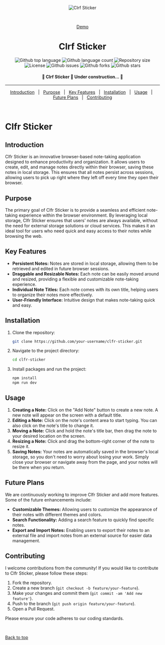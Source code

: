 <div align="center" id="top"> 
  <img src="./.github/app.gif" alt="Clrf Sticker" />

  &#xa0;

  <a href="https://maliksenpai.github.io/clfr-sticker/">Demo</a> 
</div>

<h1 align="center">Clrf Sticker</h1>

<p align="center">
  <img alt="Github top language" src="https://img.shields.io/github/languages/top/maliksenpai/clrf-sticker?color=56BEB8">

  <img alt="Github language count" src="https://img.shields.io/github/languages/count/maliksenpai/clrf-sticker?color=56BEB8">
  
  <img alt="Repository size" src="https://img.shields.io/github/repo-size/maliksenpai/clrf-sticker?color=56BEB8">

  <img alt="License" src="https://img.shields.io/github/license/maliksenpai/clrf-sticker?color=56BEB8">

  <img alt="Github issues" src="https://img.shields.io/github/issues/maliksenpai/clrf-sticker?color=56BEB8" />

  <img alt="Github forks" src="https://img.shields.io/github/forks/maliksenpai/clrf-sticker?color=56BEB8" />

  <img alt="Github stars" src="https://img.shields.io/github/stars/maliksenpai/clrf-sticker?color=56BEB8" /> 
</p>

<!-- Status -->

<h4 align="center"> 
	🚧  Clrf Sticker 🚀 Under construction...  🚧
</h4> 

<hr>

<p align="center">
  <a href="#introduction">Introduction</a> &#xa0; | &#xa0; 
  <a href="#purpose">Purpose</a> &#xa0; | &#xa0;
  <a href="#key-features">Key Features</a> &#xa0; | &#xa0;
  <a href="#installation">Installation</a> &#xa0; | &#xa0;
  <a href="#usage">Usage</a> &#xa0; | &#xa0;
  <a href="#future-plans">Future Plans</a> &#xa0; | &#xa0;
  <a href="#contributing">Contributing</a>
</p>
<br>

# Clfr Sticker

## Introduction

Clfr Sticker is an innovative browser-based note-taking application designed to enhance productivity and organization. It allows users to create, edit, and manage notes directly within their browser, saving these notes in local storage. This ensures that all notes persist across sessions, allowing users to pick up right where they left off every time they open their browser.

##  Purpose

The primary goal of Clfr Sticker is to provide a seamless and efficient note-taking experience within the browser environment. By leveraging local storage, Clfr Sticker ensures that users' notes are always available, without the need for external storage solutions or cloud services. This makes it an ideal tool for users who need quick and easy access to their notes while browsing the web.

## Key Features

- **Persistent Notes:** Notes are stored in local storage, allowing them to be retrieved and edited in future browser sessions.
- **Draggable and Resizable Notes:** Each note can be easily moved around and resized, providing a flexible and customizable note-taking experience.
- **Individual Note Titles:** Each note comes with its own title, helping users to organize their notes more effectively.
- **User-Friendly Interface:** Intuitive design that makes note-taking quick and easy.


## Installation

1. Clone the repository:
    ```bash
    git clone https://github.com/your-username/clfr-sticker.git
    ```

2. Navigate to the project directory:
    ```bash
    cd clfr-sticker
    ```

3. Install packages and run the project:
    ```bash
    npm install
    npm run dev
    ```

## Usage

1. **Creating a Note:** Click on the "Add Note" button to create a new note. A new note will appear on the screen with a default title.
2. **Editing a Note:** Click on the note's content area to start typing. You can also click on the note's title to change it.
3. **Moving a Note:** Click and hold the note's title bar, then drag the note to your desired location on the screen.
4. **Resizing a Note:** Click and drag the bottom-right corner of the note to resize it.
5. **Saving Notes:** Your notes are automatically saved in the browser's local storage, so you don't need to worry about losing your work. Simply close your browser or navigate away from the page, and your notes will be there when you return.


## Future Plans

We are continuously working to improve Clfr Sticker and add more features. Some of the future enhancements include:

- **Customizable Themes:** Allowing users to customize the appearance of their notes with different themes and colors.
- **Search Functionality:** Adding a search feature to quickly find specific notes.
- **Export and Import Notes:** Enabling users to export their notes to an external file and import notes from an external source for easier data management.


## Contributing ##

I welcome contributions from the community! If you would like to contribute to Clfr Sticker, please follow these steps:

1. Fork the repository.
2. Create a new branch (`git checkout -b feature/your-feature`).
3. Make your changes and commit them (`git commit -am 'Add new feature'`).
4. Push to the branch (`git push origin feature/your-feature`).
5. Open a Pull Request.

Please ensure your code adheres to our coding standards.

&#xa0;

<a href="#top">Back to top</a>
